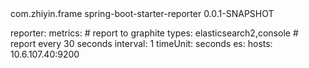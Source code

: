 

  <dependency>
            <groupId>com.zhiyin.frame</groupId>
            <artifactId>spring-boot-starter-reporter</artifactId>
            <version>0.0.1-SNAPSHOT</version>
        </dependency>
        
        
reporter:
  metrics:
    # report to graphite
    types: elasticsearch2,console
    # report every 30 seconds
    interval: 1
    timeUnit: seconds
    es:
      hosts: 10.6.107.40:9200        